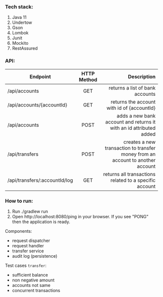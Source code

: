 ### Tech stack:
1. Java 11
2. Undertow 
3. Gson
4. Lombok
5. Junit
6. Mockito 
7. RestAssured

### API:

| Endpoint      | HTTP Method        | Description  |
| ------------- |:-------------:| -----:|
| /api/accounts      | GET | returns a list of bank accounts |
| /api/accounts/{accountId}      | GET      |   returns the account with id of {accountId} |
| /api/accounts | POST      |    adds a new bank account and returns it with an id attributed added |
| /api/transfers | POST | creates a new transaction to transfer money from an account to another account |
| /api/transfers/:accountId/log | GET | returns all transactions related to a specific account |


### How to run:
1. Run ./gradlew run
2. Open http://localhost:8080/ping in your browser. If you see "PONG" then the application is ready.

Components:
* request dispatcher
* request handler
* transfer service
* audit log (persistence)

Test cases `transfer`:
* sufficient balance
* non negative amount
* accounts not same
* concurrent transactions
